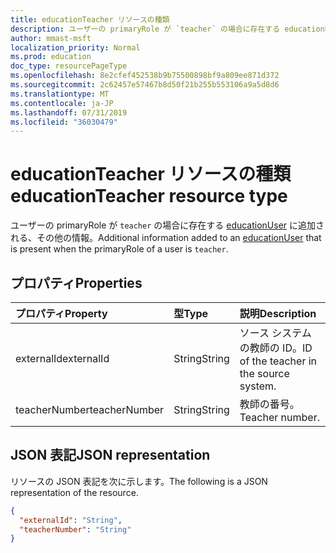 ```yaml
---
title: educationTeacher リソースの種類
description: ユーザーの primaryRole が `teacher` の場合に存在する educationUser に追加される、その他の情報。
author: mmast-msft
localization_priority: Normal
ms.prod: education
doc_type: resourcePageType
ms.openlocfilehash: 8e2cfef452538b9b75500898bf9a809ee871d372
ms.sourcegitcommit: 2c62457e57467b8d50f21b255b553106a9a5d8d6
ms.translationtype: MT
ms.contentlocale: ja-JP
ms.lasthandoff: 07/31/2019
ms.locfileid: "36030479"
---
```

# <a name="educationteacher-resource-type"></a><span data-ttu-id="c5726-103">educationTeacher リソースの種類</span><span class="sxs-lookup"><span data-stu-id="c5726-103">educationTeacher resource type</span></span>

<span data-ttu-id="c5726-104">ユーザーの primaryRole が `teacher` の場合に存在する [educationUser](educationuser.md) に追加される、その他の情報。</span><span class="sxs-lookup"><span data-stu-id="c5726-104">Additional information added to an [educationUser](educationuser.md) that is present when the primaryRole of a user is `teacher`.</span></span>


## <a name="properties"></a><span data-ttu-id="c5726-105">プロパティ</span><span class="sxs-lookup"><span data-stu-id="c5726-105">Properties</span></span>
| <span data-ttu-id="c5726-106">プロパティ</span><span class="sxs-lookup"><span data-stu-id="c5726-106">Property</span></span>     | <span data-ttu-id="c5726-107">型</span><span class="sxs-lookup"><span data-stu-id="c5726-107">Type</span></span>   |<span data-ttu-id="c5726-108">説明</span><span class="sxs-lookup"><span data-stu-id="c5726-108">Description</span></span>|
|:---------------|:--------|:----------|
|<span data-ttu-id="c5726-109">externalId</span><span class="sxs-lookup"><span data-stu-id="c5726-109">externalId</span></span>|<span data-ttu-id="c5726-110">String</span><span class="sxs-lookup"><span data-stu-id="c5726-110">String</span></span>| <span data-ttu-id="c5726-111">ソース システムの教師の ID。</span><span class="sxs-lookup"><span data-stu-id="c5726-111">ID of the teacher in the source system.</span></span>|
|<span data-ttu-id="c5726-112">teacherNumber</span><span class="sxs-lookup"><span data-stu-id="c5726-112">teacherNumber</span></span>|<span data-ttu-id="c5726-113">String</span><span class="sxs-lookup"><span data-stu-id="c5726-113">String</span></span>|<span data-ttu-id="c5726-114">教師の番号。</span><span class="sxs-lookup"><span data-stu-id="c5726-114">Teacher number.</span></span>|

## <a name="json-representation"></a><span data-ttu-id="c5726-115">JSON 表記</span><span class="sxs-lookup"><span data-stu-id="c5726-115">JSON representation</span></span>

<span data-ttu-id="c5726-116">リソースの JSON 表記を次に示します。</span><span class="sxs-lookup"><span data-stu-id="c5726-116">The following is a JSON representation of the resource.</span></span>

<!-- {
  "blockType": "resource",
  "optionalProperties": [

  ],
  "@odata.type": "microsoft.graph.educationTeacher"
}-->

```json
{
  "externalId": "String",
  "teacherNumber": "String"
}

```

<!-- uuid: 8fcb5dbc-d5aa-4681-8e31-b001d5168d79
2015-10-25 14:57:30 UTC -->
<!-- {
  "type": "#page.annotation",
  "description": "educationTeacher resource",
  "keywords": "",
  "section": "documentation",
  "tocPath": ""
}-->
